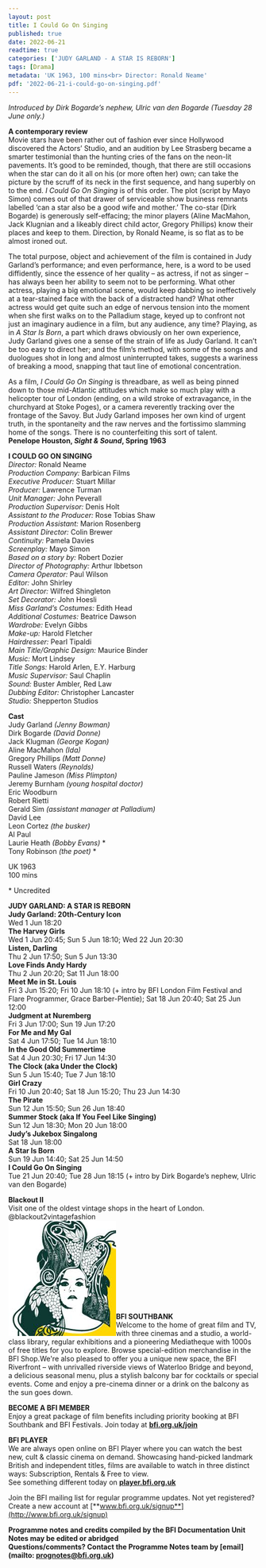 ```yaml
---
layout: post
title: I Could Go On Singing
published: true
date: 2022-06-21
readtime: true
categories: ['JUDY GARLAND - A STAR IS REBORN']
tags: [Drama]
metadata: 'UK 1963, 100 mins<br> Director: Ronald Neame'
pdf: '2022-06-21-i-could-go-on-singing.pdf'
---
```


_Introduced by Dirk Bogarde’s nephew, Ulric van den Bogarde (Tuesday 28 June only.)_  

**A contemporary review**  
Movie stars have been rather out of fashion ever since Hollywood discovered the Actors’ Studio, and an audition by Lee Strasberg became a smarter testimonial than the hunting cries of the fans on the neon-lit pavements. It’s good to be reminded, though, that there are still occasions when the star can do it all on his (or more often her) own; can take the picture by the scruff of its neck in the first sequence, and hang superbly on to the end. _I Could Go On Singing_ is of this order. The plot (script by Mayo Simon) comes out of that drawer of serviceable show business remnants labelled ‘can a star also be a good wife and mother.’ The co-star (Dirk Bogarde) is generously self-effacing; the minor players (Aline MacMahon, Jack Klugnian and a likeably direct child actor, Gregory Phillips) know their places and keep to them. Direction, by Ronald Neame, is so flat as to be almost ironed out.

The total purpose, object and achievement of the film is contained in Judy Garland’s performance; and even performance, here, is a word to be used diffidently, since the essence of her quality – as actress, if not as singer – has always been her ability to seem not to be performing. What other actress, playing a big emotional scene, would keep dabbing so ineffectively at a tear-stained face with the back of a distracted hand? What other actress would get quite such an edge of nervous tension into the moment when she first walks on to the Palladium stage, keyed up to confront not just an imaginary audience in a film, but any audience, any time? Playing, as in _A Star Is Born_, a part which draws obviously on her own experience, Judy Garland gives one a sense of the strain of life as Judy Garland. It can’t be too easy to direct her; and the film’s method, with some of the songs and duologues shot in long and almost uninterrupted takes, suggests a wariness of breaking a mood, snapping that taut line of emotional concentration.

As a film, _I Could Go On Singing_ is threadbare, as well as being pinned down to those mid-Atlantic attitudes which make so much play with a helicopter tour of London (ending, on a wild stroke of extravagance, in the churchyard at Stoke Poges), or a camera reverently tracking over the frontage of the Savoy. But Judy Garland imposes her own kind of urgent truth, in the spontaneity and the raw nerves and the fortissimo slamming home of the songs. There is no counterfeiting this sort of talent.  
**Penelope Houston, _Sight & Sound_, Spring 1963**  

**I COULD GO ON SINGING**  
_Director:_ Ronald Neame  
_Production Company:_ Barbican Films  
_Executive Producer:_ Stuart Millar  
_Producer:_ Lawrence Turman  
_Unit Manager:_ John Peverall  
_Production Supervisor:_ Denis Holt  
_Assistant to the Producer:_ Rose Tobias Shaw  
_Production Assistant:_ Marion Rosenberg  
_Assistant Director:_ Colin Brewer  
_Continuity:_ Pamela Davies  
_Screenplay:_ Mayo Simon  
_Based on a story by:_ Robert Dozier  
_Director of Photography:_ Arthur Ibbetson  
_Camera Operator:_ Paul Wilson  
_Editor:_ John Shirley  
_Art Director:_ Wilfred Shingleton  
_Set Decorator:_ John Hoesli  
_Miss Garland’s Costumes:_ Edith Head  
_Additional Costumes:_ Beatrice Dawson  
_Wardrobe:_ Evelyn Gibbs  
_Make-up:_ Harold Fletcher  
_Hairdresser:_ Pearl Tipaldi  
_Main Title/Graphic Design:_ Maurice Binder  
_Music:_ Mort Lindsey  
_Title Songs:_ Harold Arlen, E.Y. Harburg  
_Music Supervisor:_ Saul Chaplin  
_Sound:_ Buster Ambler, Red Law  
_Dubbing Editor:_ Christopher Lancaster  
_Studio:_ Shepperton Studios  

**Cast**  
Judy Garland _(Jenny Bowman)_  
Dirk Bogarde _(David Donne)_  
Jack Klugman _(George Kogan)_  
Aline MacMahon _(Ida)_  
Gregory Phillips _(Matt Donne)_  
Russell Waters _(Reynolds)_  
Pauline Jameson _(Miss Plimpton)_  
Jeremy Burnham _(young hospital doctor)_  
Eric Woodburn  
Robert Rietti  
Gerald Sim _(assistant manager at Palladium)_  
David Lee  
Leon Cortez _(the busker)_  
Al Paul  
Laurie Heath _(Bobby Evans)_ *  
Tony Robinson _(the poet)_ *  

UK 1963  
100 mins  

\* Uncredited  


**JUDY GARLAND: A STAR IS REBORN**<br>
**Judy Garland: 20th-Century Icon**<br>
Wed 1 Jun 18:20<br>
**The Harvey Girls**<br>
Wed 1 Jun 20:45; Sun 5 Jun 18:10; Wed 22 Jun 20:30<br>
**Listen, Darling**<br>
Thu 2 Jun 17:50; Sun 5 Jun 13:30<br>
**Love Finds Andy Hardy**<br>
Thu 2 Jun 20:20; Sat 11 Jun 18:00<br>
**Meet Me in St. Louis**<br>
Fri 3 Jun 15:20; Fri 10 Jun 18:10 (+ intro by BFI London Film Festival and Flare Programmer, Grace Barber-Plentie); Sat 18 Jun 20:40; Sat 25 Jun 12:00<br>
**Judgment at Nuremberg**<br>
Fri 3 Jun 17:00; Sun 19 Jun 17:20<br>
**For Me and My Gal**<br>
Sat 4 Jun 17:50; Tue 14 Jun 18:10<br>
**In the Good Old Summertime**<br>
Sat 4 Jun 20:30; Fri 17 Jun 14:30<br>
**The Clock (aka Under the Clock)**<br>
Sun 5 Jun 15:40; Tue 7 Jun 18:10<br>
**Girl Crazy**<br>
Fri 10 Jun 20:40; Sat 18 Jun 15:20; Thu 23 Jun 14:30<br>
**The Pirate**<br>
Sun 12 Jun 15:50; Sun 26 Jun 18:40<br>
**Summer Stock (aka If You Feel Like Singing)**<br>
Sun 12 Jun 18:30; Mon 20 Jun 18:00<br>
**Judy’s Jukebox Singalong**<br>
Sat 18 Jun 18:00<br>
**A Star Is Born**<br>
Sun 19 Jun 14:40; Sat 25 Jun 14:50<br>
**I Could Go On Singing**<br>
Tue 21 Jun 20:40; Tue 28 Jun 18:15 (+ intro by Dirk Bogarde’s nephew, Ulric van den Bogarde)<br>


**Blackout II**<br>
Visit one of the oldest vintage shops in the heart of London.<br>
@blackout2vintagefashion<br>
<img style="float: left;" src="/img/blackout3.jpg"><br><br>
<br><br><br><br><br><br><br><br>

**BFI SOUTHBANK**  
Welcome to the home of great film and TV, with three cinemas and a studio, a world-class library, regular exhibitions and a pioneering Mediatheque with 1000s of free titles for you to explore. Browse special-edition merchandise in the BFI Shop.We&#39;re also pleased to offer you a unique new space, the BFI Riverfront – with unrivalled riverside views of Waterloo Bridge and beyond, a delicious seasonal menu, plus a stylish balcony bar for cocktails or special events. Come and enjoy a pre-cinema dinner or a drink on the balcony as the sun goes down.  

**BECOME A BFI MEMBER**  
Enjoy a great package of film benefits including priority booking at BFI Southbank and BFI Festivals. Join today at [**bfi.org.uk/join**](http://www.bfi.org.uk/join)  

**BFI PLAYER**  
 We are always open online on BFI Player where you can watch the best new, cult &amp; classic cinema on demand. Showcasing hand-picked landmark British and independent titles, films are available to watch in three distinct ways: Subscription, Rentals &amp; Free to view.<br> 
See something different today on [**player.bfi.org.uk**](https://player.bfi.org.uk/)

Join the BFI mailing list for regular programme updates. Not yet registered? Create a new account at [**www.bfi.org.uk/signup**](http://www.bfi.org.uk/signup)

**Programme notes and credits compiled by the BFI Documentation Unit  
Notes may be edited or abridged  
Questions/comments? Contact the Programme Notes team by [email](mailto: prognotes@bfi.org.uk)**
